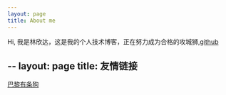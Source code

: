```yaml
---
layout: page
title: About me 
---
```


Hi, 我是林欣达，这是我的个人技术博客，正在努力成为合格的攻城狮,<span><a href="https://github.com/JustKeepRunning">github</a></br></span>

--
layout: page
title: 友情链接
--
<a href="http://parisdog.club">巴黎有条狗</a>
